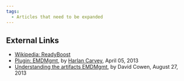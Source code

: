 ```yaml
---
tags:
  - Articles that need to be expanded
---
```

## External Links

* [Wikipedia: ReadyBoost](https://en.wikipedia.org/wiki/ReadyBoost)
* [Plugin: EMDMgmt](https://windowsir.blogspot.com/2013/04/plugin-emdmgmt.html), by
  [Harlan Carvey](harlan_carvey.md), April 05, 2013
* [Understanding the artifacts EMDMgmt](https://www.hecfblog.com/2013/08/daily-blog-65-understanding-artifacts.html),
  by David Cowen, August 27, 2013
